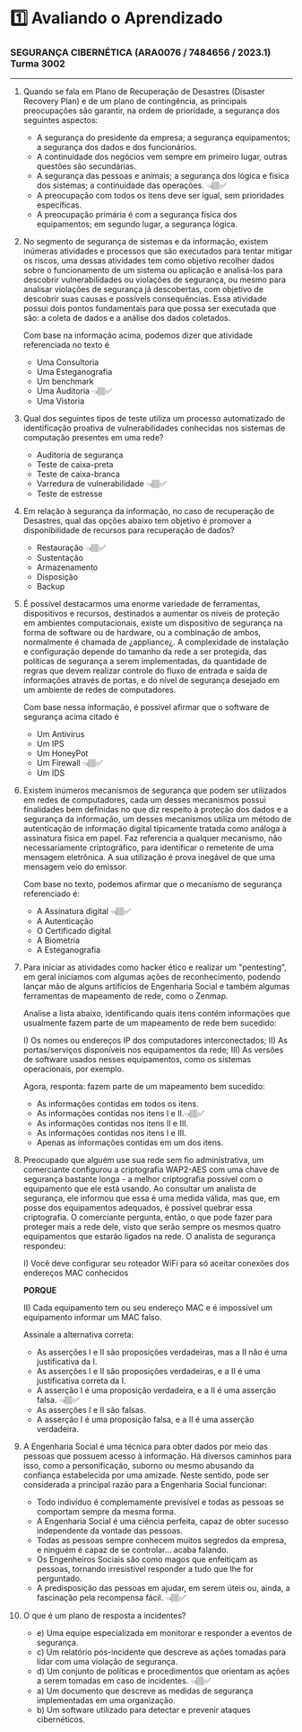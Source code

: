 # 1️⃣ Avaliando o Aprendizado

### **SEGURANÇA CIBERNÉTICA (ARA0076 / 7484656 / 2023.1) Turma 3002**

---

1.  Quando se fala em Plano de Recuperação de Desastres (Disaster Recovery Plan) e de um plano de contingência, as principais preocupações são garantir, na ordem de prioridade, a segurança dos seguintes aspectos:

    - A segurança do presidente da empresa; a segurança equipamentos; a segurança dos dados e dos funcionários.
    - A continuidade dos negócios vem sempre em primeiro lugar, outras questões são secundárias.
    - A segurança das pessoas e animais; a segurança dos lógica e física dos sistemas; a continuidade das operações. 👈🏽✅
    - A preocupação com todos os itens deve ser igual, sem prioridades específicas.
    - A preocupação primária é com a segurança física dos equipamentos; em segundo lugar, a segurança lógica.

1.  No segmento de segurança de sistemas e da informação, existem inúmeras atividades e processos que são executados para tentar mitigar os riscos, uma dessas atividades tem como objetivo recolher dados sobre o funcionamento de um sistema ou aplicação e analisá-los para descobrir vulnerabilidades ou violações de segurança, ou mesmo para analisar violações de segurança já descobertas, com objetivo de descobrir suas causas e possíveis consequências. Essa atividade possui dois pontos fundamentais para que possa ser executada que são: a coleta de dados e a análise dos dados coletados.

    Com base na informação acima, podemos dizer que atividade referenciada no texto é

    - Uma Consultoria
    - Uma Esteganografia
    - Um benchmark
    - Uma Auditoria 👈🏽✅
    - Uma Vistoria

1.  Qual dos seguintes tipos de teste utiliza um processo automatizado de identificação proativa de vulnerabilidades conhecidas nos sistemas de computação presentes em uma rede?
    - Auditoria de segurança
    - Teste de caixa-preta
    - Teste de caixa-branca
    - Varredura de vulnerabilidade 👈🏽✅
    - Teste de estresse
1.  Em relação à segurança da informação, no caso de recuperação de Desastres, qual das opções abaixo tem objetivo é promover a disponibilidade de recursos para recuperação de dados?
    - Restauração 👈🏽✅
    - Sustentação
    - Armazenamento
    - Disposição
    - Backup
1.  É possível destacarmos uma enorme variedade de ferramentas, dispositivos e recursos, destinados a aumentar os níveis de proteção em ambientes computacionais, existe um dispositivo de segurança na forma de software ou de hardware, ou a combinação de ambos, normalmente é chamada de ¿appliance¿. A complexidade de instalação e configuração depende do tamanho da rede a ser protegida, das políticas de segurança a serem implementadas, da quantidade de regras que devem realizar controle do fluxo de entrada e saída de informações através de portas, e do nível de segurança desejado em um ambiente de redes de computadores.

    Com base nessa informação, é possível afirmar que o software de segurança acima citado é

    - Um Antivírus
    - Um IPS
    - Um HoneyPot
    - Um Firewall 👈🏽✅
    - Um IDS

1.  Existem inúmeros mecanismos de segurança que podem ser utilizados em redes de computadores, cada um desses mecanismos possui finalidades bem definidas no que diz respeito à proteção dos dados e a segurança da informação, um desses mecanismos utiliza um método de autenticação de informação digital tipicamente tratada como análoga à assinatura física em papel. Faz referencia a qualquer mecanismo, não necessariamente criptográfico, para identificar o remetente de uma mensagem eletrônica. A sua utilização é prova inegável de que uma mensagem veio do emissor.

    Com base no texto, podemos afirmar que o mecanismo de segurança referenciado é:

    - A Assinatura digital 👈🏽✅
    - A Autenticação
    - O Certificado digital
    - A Biometria
    - A Esteganografia

1.  Para iniciar as atividades como hacker ético e realizar um "pentesting", em geral iniciamos com algumas ações de reconhecimento, podendo lançar mão de alguns artifícios de Engenharia Social e também algumas ferramentas de mapeamento de rede, como o Zenmap.

    Analise a lista abaixo, identificando quais itens contém informações que usualmente fazem parte de um mapeamento de rede bem sucedido:

    I) Os nomes ou endereços IP dos computadores interconectados;
    II) As portas/serviços disponíveis nos equipamentos da rede;
    III) As versões de software usados nesses equipamentos, como os sistemas operacionais, por exemplo.

    Agora, responta: fazem parte de um mapeamento bem sucedido:

    - As informações contidas em todos os itens.
    - As informações contidas nos itens I e II.👈🏽✅
    - As informações contidas nos itens II e III.
    - As informações contidas nos itens I e III.
    - Apenas as informações contidas em um dos itens.

1.  Preocupado que alguém use sua rede sem fio administrativa, um comerciante configurou a criptografia WAP2-AES com uma chave de segurança bastante longa - a melhor criptografia possível com o equipamento que ele está usando. Ao consultar um analista de segurança, ele informou que essa é uma medida válida, mas que, em posse dos equipamentos adequados, é possível quebrar essa criptografia. O comerciante pergunta, então, o que pode fazer para proteger mais a rede dele, visto que serão sempre os mesmos quatro equipamentos que estarão ligados na rede. O analista de segurança respondeu:

    I) Você deve configurar seu roteador WiFi para só aceitar conexões dos endereços MAC conhecidos

    **PORQUE**

    II) Cada equipamento tem ou seu endereço MAC e é impossível um equipamento informar um MAC falso.

    Assinale a alternativa correta:

    - As asserções I e II são proposições verdadeiras, mas a II não é uma justificativa da I.
    - As asserções I e II são proposições verdadeiras, e a II é uma justificativa correta da I.
    - A asserção I é uma proposição verdadeira, e a II é uma asserção falsa. 👈🏽✅
    - As asserções I e II são falsas.
    - A asserção I é uma proposição falsa, e a II é uma asserção verdadeira.

1.  A Engenharia Social é uma técnica para obter dados por meio das pessoas que possuem acesso à informação. Há diversos caminhos para isso, como a personificação, suborno ou mesmo abusando da confiança estabelecida por uma amizade. Neste sentido, pode ser considerada a principal razão para a Engenharia Social funcionar:
    - Todo indivíduo é complemamente previsível e todas as pessoas se comportam sempre da mesma forma.
    - A Engenharia Social é uma ciência perfeita, capaz de obter sucesso independente da vontade das pessoas.
    - Todas as pessoas sempre conhecem muitos segredos da empresa, e ninguém é capaz de se controlar... acaba falando.
    - Os Engenheiros Sociais são como magos que enfeitiçam as pessoas, tornando irresistível responder a tudo que lhe for perguntado.
    - A predisposição das pessoas em ajudar, em serem úteis ou, ainda, a fascinação pela recompensa fácil. 👈🏽✅
1.  O que é um plano de resposta a incidentes?
    - e) Uma equipe especializada em monitorar e responder a eventos de segurança.
    - c) Um relatório pós-incidente que descreve as ações tomadas para lidar com uma violação de segurança.
    - d) Um conjunto de políticas e procedimentos que orientam as ações a serem tomadas em caso de incidentes. 👈🏽✅
    - a) Um documento que descreve as medidas de segurança implementadas em uma organização.
    - b) Um software utilizado para detectar e prevenir ataques cibernéticos.
